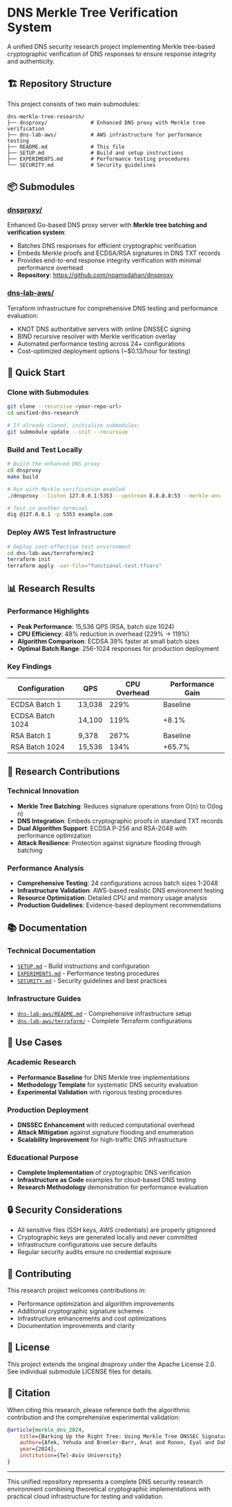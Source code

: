 # DNS Merkle Tree Verification System

A unified DNS security research project implementing Merkle tree-based cryptographic verification of DNS responses to ensure response integrity and authenticity.

## 🏗️ Repository Structure

This project consists of two main submodules:

```
dns-merkle-tree-research/
├── dnsproxy/              # Enhanced DNS proxy with Merkle tree verification
├── dns-lab-aws/           # AWS infrastructure for performance testing  
├── README.md              # This file
├── SETUP.md               # Build and setup instructions
├── EXPERIMENTS.md         # Performance testing procedures
└── SECURITY.md            # Security guidelines
```

## 📦 Submodules

### [dnsproxy/](./dnsproxy)
Enhanced Go-based DNS proxy server with **Merkle tree batching and verification system**:
- Batches DNS responses for efficient cryptographic verification 
- Embeds Merkle proofs and ECDSA/RSA signatures in DNS TXT records
- Provides end-to-end response integrity verification with minimal performance overhead
- **Repository**: https://github.com/noamsdahan/dnsproxy

### [dns-lab-aws/](./dns-lab-aws) 
Terraform infrastructure for comprehensive DNS testing and performance evaluation:
- KNOT DNS authoritative servers with online DNSSEC signing
- BIND recursive resolver with Merkle verification overlay
- Automated performance testing across 24+ configurations
- Cost-optimized deployment options (~$0.13/hour for testing)

## 🚀 Quick Start

### Clone with Submodules
```bash
git clone --recursive <your-repo-url>
cd unified-dns-research

# If already cloned, initialize submodules:
git submodule update --init --recursive
```

### Build and Test Locally
```bash
# Build the enhanced DNS proxy
cd dnsproxy
make build

# Run with Merkle verification enabled
./dnsproxy --listen 127.0.0.1:5353 --upstream 8.8.8.8:53 --merkle-ans --batch-size 4 -v

# Test in another terminal
dig @127.0.0.1 -p 5353 example.com
```

### Deploy AWS Test Infrastructure
```bash
# Deploy cost-effective test environment
cd dns-lab-aws/terraform/ec2
terraform init
terraform apply -var-file="functional-test.tfvars"
```

## 📊 Research Results

### Performance Highlights
- **Peak Performance**: 15,536 QPS (RSA, batch size 1024)
- **CPU Efficiency**: 48% reduction in overhead (229% → 119%)
- **Algorithm Comparison**: ECDSA 39% faster at small batch sizes
- **Optimal Batch Range**: 256-1024 responses for production deployment

### Key Findings
| Configuration | QPS | CPU Overhead | Performance Gain |
|---------------|-----|--------------|------------------|
| ECDSA Batch 1 | 13,038 | 229% | Baseline |
| ECDSA Batch 1024 | 14,100 | 119% | +8.1% |
| RSA Batch 1 | 9,378 | 267% | Baseline |
| RSA Batch 1024 | 15,536 | 134% | +65.7% |

## 🔬 Research Contributions

### Technical Innovation
- **Merkle Tree Batching**: Reduces signature operations from O(n) to O(log n)
- **DNS Integration**: Embeds cryptographic proofs in standard TXT records  
- **Dual Algorithm Support**: ECDSA P-256 and RSA-2048 with performance optimization
- **Attack Resilience**: Protection against signature flooding through batching

### Performance Analysis
- **Comprehensive Testing**: 24 configurations across batch sizes 1-2048
- **Infrastructure Validation**: AWS-based realistic DNS environment testing
- **Resource Optimization**: Detailed CPU and memory usage analysis
- **Production Guidelines**: Evidence-based deployment recommendations

## 📚 Documentation

### Technical Documentation  
- [`SETUP.md`](./SETUP.md) - Build instructions and configuration
- [`EXPERIMENTS.md`](./EXPERIMENTS.md) - Performance testing procedures
- [`SECURITY.md`](./SECURITY.md) - Security guidelines and best practices

### Infrastructure Guides
- [`dns-lab-aws/README.md`](./dns-lab-aws/README.md) - Comprehensive infrastructure setup
- [`dns-lab-aws/terraform/`](./dns-lab-aws/terraform/) - Complete Terraform configurations

## 🎯 Use Cases

### Academic Research
- **Performance Baseline** for DNS Merkle tree implementations
- **Methodology Template** for systematic DNS security evaluation
- **Experimental Validation** with rigorous testing procedures

### Production Deployment
- **DNSSEC Enhancement** with reduced computational overhead
- **Attack Mitigation** against signature flooding and enumeration
- **Scalability Improvement** for high-traffic DNS infrastructure

### Educational Purpose
- **Complete Implementation** of cryptographic DNS verification
- **Infrastructure as Code** examples for cloud-based DNS testing
- **Research Methodology** demonstration for performance evaluation

## 🔒 Security Considerations

- All sensitive files (SSH keys, AWS credentials) are properly gitignored
- Cryptographic keys are generated locally and never committed
- Infrastructure configurations use secure defaults
- Regular security audits ensure no credential exposure

## 🤝 Contributing

This research project welcomes contributions in:
- Performance optimization and algorithm improvements
- Additional cryptographic signature schemes
- Infrastructure enhancements and cost optimizations
- Documentation improvements and clarity

## 📄 License

This project extends the original dnsproxy under the Apache License 2.0. See individual submodule LICENSE files for details.

## 📖 Citation

When citing this research, please reference both the algorithmic contribution and the comprehensive experimental validation:

```bibtex
@article{merkle_dns_2024,
    title={Barking Up the Right Tree: Using Merkle Tree DNSSEC Signatures for Resiliency},
    author={Afek, Yehuda and Bremler-Barr, Anat and Ronen, Eyal and Dahan, Noam Forman},
    year={2024},
    institution={Tel-Aviv University}
}
```

---

This unified repository represents a complete DNS security research environment combining theoretical cryptographic implementations with practical cloud infrastructure for testing and validation.
